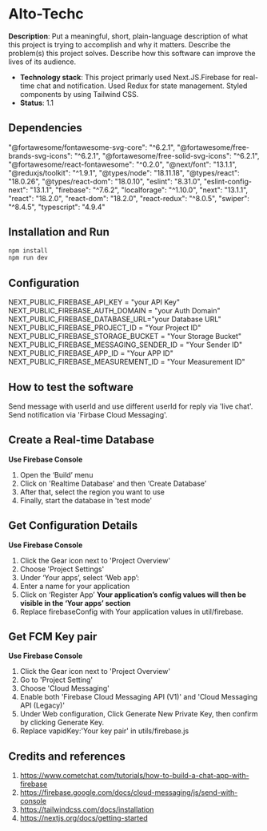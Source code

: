 # Alto-Techc

**Description**: Put a meaningful, short, plain-language description of what
this project is trying to accomplish and why it matters.
Describe the problem(s) this project solves.
Describe how this software can improve the lives of its audience.

- **Technology stack**: This project primarly used Next.JS.Firebase for real-time chat and notification. Used Redux for state management. Styled components by using Tailwind CSS.
- **Status**: 1.1

## Dependencies
"@fortawesome/fontawesome-svg-core": "^6.2.1",
"@fortawesome/free-brands-svg-icons": "^6.2.1",
"@fortawesome/free-solid-svg-icons": "^6.2.1",
"@fortawesome/react-fontawesome": "^0.2.0",
"@next/font": "13.1.1",
"@reduxjs/toolkit": "^1.9.1",
"@types/node": "18.11.18",
"@types/react": "18.0.26",
"@types/react-dom": "18.0.10",
"eslint": "8.31.0",
"eslint-config-next": "13.1.1",
"firebase": "^7.6.2",
"localforage": "^1.10.0",
"next": "13.1.1",
"react": "18.2.0",
"react-dom": "18.2.0",
"react-redux": "^8.0.5",
"swiper": "^8.4.5",
"typescript": "4.9.4"

## Installation and Run

```bash
npm install
npm run dev
```

## Configuration
NEXT_PUBLIC_FIREBASE_API_KEY = "your API Key"
NEXT_PUBLIC_FIREBASE_AUTH_DOMAIN = "your Auth Domain"
NEXT_PUBLIC_FIREBASE_DATABASE_URL="your Database URL"
NEXT_PUBLIC_FIREBASE_PROJECT_ID = "Your Project ID"
NEXT_PUBLIC_FIREBASE_STORAGE_BUCKET = "Your Storage Bucket"
NEXT_PUBLIC_FIREBASE_MESSAGING_SENDER_ID = "Your Sender ID"
NEXT_PUBLIC_FIREBASE_APP_ID = "Your APP ID"
NEXT_PUBLIC_FIREBASE_MEASUREMENT_ID = "Your Measurement ID"

## How to test the software
Send message with userId and use different userId for reply via 'live chat'.
Send notification via 'Firbase Cloud Messaging'.

## Create a Real-time Database
**Use Firebase Console**
1. Open the ‘Build’ menu
2. Click on 'Realtime Database' and then ‘Create Database’
3. After that, select the region you want to use
4. Finally, start the database in 'test mode'

## Get Configuration Details
**Use Firebase Console**
1. Click the Gear icon next to 'Project Overview'
2. Choose 'Project Settings'
3. Under ‘Your apps’, select ‘Web app’:
4. Enter a name for your application
5. Click on ‘Register App’
**Your application’s config values will then be visible in the ‘Your apps’ section**
6. Replace firebaseConfig with Your application values in util/firebase.

## Get FCM Key pair
**Use Firebase Console**
1. Click the Gear icon next to 'Project Overview'
2. Go to 'Project Setting'
3. Choose 'Cloud Messaging'
4. Enable both 'Firebase Cloud Messaging API (V1)' and 'Cloud Messaging API (Legacy)'
5. Under Web configuration, Click Generate New Private Key, then confirm by clicking Generate Key.
6. Replace vapidKey:'Your key pair' in utils/firebase.js

## Credits and references

1. https://www.cometchat.com/tutorials/how-to-build-a-chat-app-with-firebase
2. https://firebase.google.com/docs/cloud-messaging/js/send-with-console
3. https://tailwindcss.com/docs/installation
4. https://nextjs.org/docs/getting-started